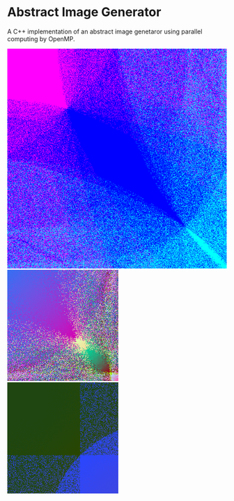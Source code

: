 # Abstract Image Generator

A C++ implementation of an abstract image genetaror using parallel computing by OpenMP.

![alt text](https://github.com/Rendok//ImageGeneration/blob/master/images/1.png?raw=true)
![alt text](https://github.com/Rendok//ImageGeneration/blob/master/images/2.png?raw=true)
![alt text](https://github.com/Rendok//ImageGeneration/blob/master/images/3.png?raw=true)

